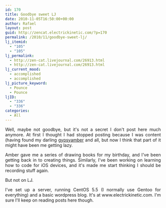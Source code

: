 ```yaml
---
id: 170
title: Goodbye sweet LJ
date: 2010-11-05T16:50:00+00:00
author: Rafael
layout: post
guid: http://zencat.electrickinetic.com/?p=170
permalink: /2010/11/goodbye-sweet-lj/
lj_itemid:
  - "105"
  - "105"
lj_permalink:
  - http://zen-cat.livejournal.com/26913.html
  - http://zen-cat.livejournal.com/26913.html
lj_current_mood:
  - accomplished
  - accomplished
lj_picture_keyword:
  - Pounce
  - Pounce
ljID:
  - "336"
  - "336"
categories:
  - All
---
```

<p style="text-align: justify;">Well, maybe not goodbye, but it's not a secret I don't post here much anymore. At first I thought I had stopped posting because I was content (having found my darling <a class="lj-user" href="http://gypsyamber.livejournal.com/">gypsyamber</a> and all, but now I think that part of it might have been me getting lazy.</p>
<p style="text-align: justify;">Amber gave me a series of drawing books for my birthday, and I've been getting back in to creating things. Similarly, I've been working on learning how to code for iOS devices, and it's made me start thinking I should be recording stuff again.</p>
<p style="text-align: justify;">But not on LJ.</p>
<p style="text-align: justify;">I've set up a server, running CentOS 5.5 (I normally use Gentoo for everything) and a basic wordpress blog. It's at www.electrickinetic.com. I'm sure I'll keep on reading posts here though.</p>